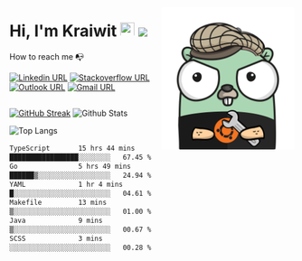 [//]: # (<img align="right" width="235" src="https://github.com/arsmn/arsmn/blob/main/magician_gopher.png">)
<img align="right" width="235" src="assets/img/my_gopher.png">

# Hi, I'm Kraiwit <img src="https://media.giphy.com/media/hvRJCLFzcasrR4ia7z/giphy.gif" width="25px" height="25px"> ![](https://komarev.com/ghpvc/?username=parlarlax&label=PROFILE+VIEWS)

How to reach me :mailbox_with_no_mail:

[![Linkedin URL](https://img.shields.io/badge/LinkedIn-0077B5?style=for-the-badge&logo=linkedin&logoColor=white)](https://www.linkedin.com/in/kraiwit-tongkul-545b0b64/)
[![Stackoverflow URL](https://img.shields.io/badge/Stackoverflow-ef8236?style=for-the-badge&logo=stackoverflow&logoColor=white)](https://stackoverflow.com/users/15555894/lax-tongkul)
[![Outlook URL](https://img.shields.io/badge/Outlook-0078D4?style=for-the-badge&logo=microsoft-outlook&logoColor=white)](mailto:lax.ltk@outlook.com)
[![Gmail URL](https://img.shields.io/badge/Gmail-D14836?style=for-the-badge&logo=gmail&logoColor=white)](mailto:lax.ltk@gmail.com)




##
[![GitHub Streak](https://github-readme-streak-stats.herokuapp.com?user=parlarlax&theme=dark)](https://git.io/streak-stats)
![Github Stats](https://github-readme-stats.vercel.app/api?username=parlarlax&show_icons=true&theme=github_dark&include_all_commits=true&custom_title=GitHub%20Stats)

![Top Langs](https://github-readme-stats.vercel.app/api/top-langs/?username=parlarlax&hide=css,html&theme=github_dark&layout=compact)

<!--START_SECTION:waka-->

```text
TypeScript       15 hrs 44 mins  █████████████████░░░░░░░░   67.45 %
Go               5 hrs 49 mins   ██████▒░░░░░░░░░░░░░░░░░░   24.94 %
YAML             1 hr 4 mins     █░░░░░░░░░░░░░░░░░░░░░░░░   04.61 %
Makefile         13 mins         ▒░░░░░░░░░░░░░░░░░░░░░░░░   01.00 %
Java             9 mins          ▒░░░░░░░░░░░░░░░░░░░░░░░░   00.67 %
SCSS             3 mins          ░░░░░░░░░░░░░░░░░░░░░░░░░   00.28 %
```

<!--END_SECTION:waka-->
